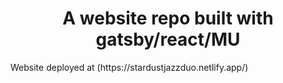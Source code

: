 <h1 align="center">
  A website repo built with gatsby/react/MU
</h1>
Website deployed at (https://stardustjazzduo.netlify.app/)
